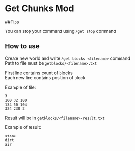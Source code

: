 # Get Chunks Mod

##Tips

You can stop your command using ```/get stop``` command

## How to use

Create new world and write ```/get blocks <filename>``` command<br>
Path to file must be ```getblocks/<filename>.txt```

First line contains count of blocks <br>
Each new line contains position of block

Example of file: <br>
```text
3
100 32 100
134 50 104
324 230 2
```

Result will be in ```getblocks/<filename>-result.txt```

Example of result: <br>
```text
stone
dirt
air
```

